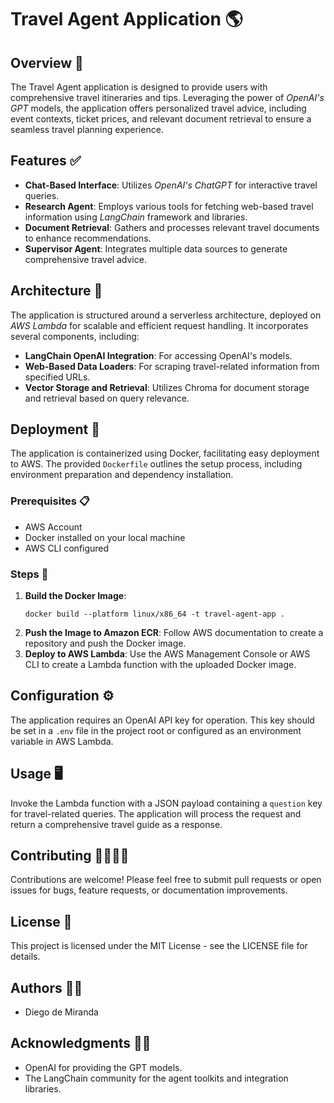 
# Travel Agent Application 🌎

## Overview 👀

The Travel Agent application is designed to provide users with comprehensive travel itineraries and tips. Leveraging 
the power of *OpenAI's GPT* models, the application offers personalized travel advice, including event contexts, ticket 
prices, and relevant document retrieval to ensure a seamless travel planning experience.

## Features ✅

- **Chat-Based Interface**: Utilizes *OpenAI's ChatGPT* for interactive travel queries.
- **Research Agent**: Employs various tools for fetching web-based travel information using *LangChain* framework and libraries.
- **Document Retrieval**: Gathers and processes relevant travel documents to enhance recommendations.
- **Supervisor Agent**: Integrates multiple data sources to generate comprehensive travel advice.

## Architecture 📐

The application is structured around a serverless architecture, deployed on *AWS Lambda* for scalable and efficient
request handling. It incorporates several components, including:

- **LangChain OpenAI Integration**: For accessing OpenAI's models.
- **Web-Based Data Loaders**: For scraping travel-related information from specified URLs.
- **Vector Storage and Retrieval**: Utilizes Chroma for document storage and retrieval based on query relevance.

## Deployment 🐳

The application is containerized using Docker, facilitating easy deployment to AWS. The provided `Dockerfile` outlines
the setup process, including environment preparation and dependency installation.

### Prerequisites 📋

- AWS Account
- Docker installed on your local machine
- AWS CLI configured

### Steps 👣

1. **Build the Docker Image**:
   ```
   docker build --platform linux/x86_64 -t travel-agent-app .
   ```
2. **Push the Image to Amazon ECR**:
   Follow AWS documentation to create a repository and push the Docker image.
3. **Deploy to AWS Lambda**:
   Use the AWS Management Console or AWS CLI to create a Lambda function with the uploaded Docker image.

## Configuration ⚙️

The application requires an OpenAI API key for operation. This key should be set in a `.env` file in the project 
root or configured as an environment variable in AWS Lambda.

## Usage 🖥️

Invoke the Lambda function with a JSON payload containing a `question` key for travel-related queries. 
The application will process the request and return a comprehensive travel guide as a response.

## Contributing 🫱🏾‍🫲🏻

Contributions are welcome! Please feel free to submit pull requests or open issues for bugs, feature requests, 
or documentation improvements.

## License 🪪

This project is licensed under the MIT License - see the LICENSE file for details.

## Authors ✍🏾

- Diego de Miranda

## Acknowledgments 👏🏾

- OpenAI for providing the GPT models.
- The LangChain community for the agent toolkits and integration libraries.
```

